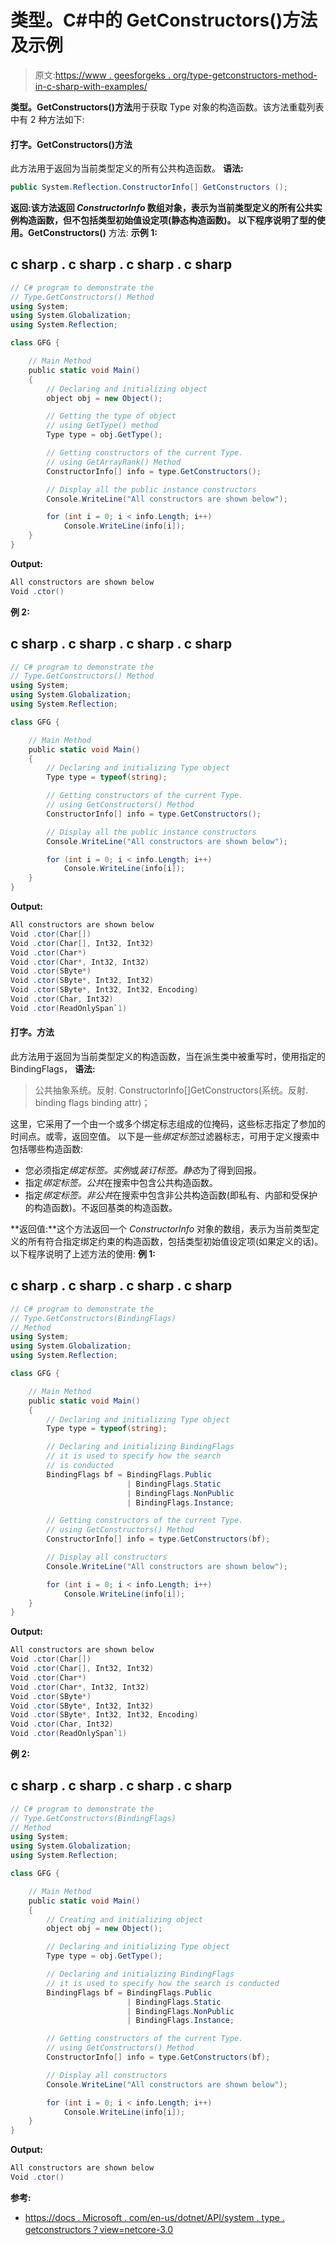 # 类型。C#中的 GetConstructors()方法及示例

> 原文:[https://www . geesforgeks . org/type-getconstructors-method-in-c-sharp-with-examples/](https://www.geeksforgeeks.org/type-getconstructors-method-in-c-sharp-with-examples/)

**类型。GetConstructors()方法**用于获取 Type 对象的构造函数。该方法重载列表中有 2 种方法如下:

#### 打字。GetConstructors()方法

此方法用于返回为当前类型定义的所有公共构造函数。
**语法:**

```cs
public System.Reflection.ConstructorInfo[] GetConstructors ();
```

**返回:**该方法返回 *ConstructorInfo* 数组对象，表示为当前类型定义的所有公共实例构造函数，但不包括类型初始值设定项(静态构造函数)。
以下程序说明了**型的使用。GetConstructors()** 方法:
**示例 1:**

## c sharp . c sharp . c sharp . c sharp

```cs
// C# program to demonstrate the
// Type.GetConstructors() Method
using System;
using System.Globalization;
using System.Reflection;

class GFG {

    // Main Method
    public static void Main()
    {
        // Declaring and initializing object
        object obj = new Object();

        // Getting the type of object
        // using GetType() method
        Type type = obj.GetType();

        // Getting constructors of the current Type.
        // using GetArrayRank() Method
        ConstructorInfo[] info = type.GetConstructors();

        // Display all the public instance constructors
        Console.WriteLine("All constructors are shown below");

        for (int i = 0; i < info.Length; i++)
            Console.WriteLine(info[i]);
    }
}
```

**Output:** 

```cs
All constructors are shown below
Void .ctor()
```

**例 2:**

## c sharp . c sharp . c sharp . c sharp

```cs
// C# program to demonstrate the
// Type.GetConstructors() Method
using System;
using System.Globalization;
using System.Reflection;

class GFG {

    // Main Method
    public static void Main()
    {
        // Declaring and initializing Type object
        Type type = typeof(string);

        // Getting constructors of the current Type.
        // using GetConstructors() Method
        ConstructorInfo[] info = type.GetConstructors();

        // Display all the public instance constructors
        Console.WriteLine("All constructors are shown below");

        for (int i = 0; i < info.Length; i++)
            Console.WriteLine(info[i]);
    }
}
```

**Output:** 

```cs
All constructors are shown below
Void .ctor(Char[])
Void .ctor(Char[], Int32, Int32)
Void .ctor(Char*)
Void .ctor(Char*, Int32, Int32)
Void .ctor(SByte*)
Void .ctor(SByte*, Int32, Int32)
Void .ctor(SByte*, Int32, Int32, Encoding)
Void .ctor(Char, Int32)
Void .ctor(ReadOnlySpan`1)
```

#### 打字。方法

此方法用于返回为当前类型定义的构造函数，当在派生类中被重写时，使用指定的 BindingFlags，
**语法:**

> 公共抽象系统。反射. ConstructorInfo[]GetConstructors(系统。反射. binding flags binding attr)；

这里，它采用了一个由一个或多个绑定标志组成的位掩码，这些标志指定了参加的时间点。或零，返回空值。
以下是一些*绑定标签*过滤器标志，可用于定义搜索中包括哪些构造函数:

*   您必须指定*绑定标签。实例*或*装订标签。静态*为了得到回报。
*   指定*绑定标签。公共*在搜索中包含公共构造函数。
*   指定*绑定标签。非公共*在搜索中包含非公共构造函数(即私有、内部和受保护的构造函数)。不返回基类的构造函数。

**返回值:**这个方法返回一个 *ConstructorInfo* 对象的数组，表示为当前类型定义的所有符合指定绑定约束的构造函数，包括类型初始值设定项(如果定义的话)。
以下程序说明了上述方法的使用:
**例 1:**

## c sharp . c sharp . c sharp . c sharp

```cs
// C# program to demonstrate the
// Type.GetConstructors(BindingFlags)
// Method
using System;
using System.Globalization;
using System.Reflection;

class GFG {

    // Main Method
    public static void Main()
    {
        // Declaring and initializing Type object
        Type type = typeof(string);

        // Declaring and initializing BindingFlags
        // it is used to specify how the search
        // is conducted
        BindingFlags bf = BindingFlags.Public
                          | BindingFlags.Static
                          | BindingFlags.NonPublic
                          | BindingFlags.Instance;

        // Getting constructors of the current Type.
        // using GetConstructors() Method
        ConstructorInfo[] info = type.GetConstructors(bf);

        // Display all constructors
        Console.WriteLine("All constructors are shown below");

        for (int i = 0; i < info.Length; i++)
            Console.WriteLine(info[i]);
    }
}
```

**Output:** 

```cs
All constructors are shown below
Void .ctor(Char[])
Void .ctor(Char[], Int32, Int32)
Void .ctor(Char*)
Void .ctor(Char*, Int32, Int32)
Void .ctor(SByte*)
Void .ctor(SByte*, Int32, Int32)
Void .ctor(SByte*, Int32, Int32, Encoding)
Void .ctor(Char, Int32)
Void .ctor(ReadOnlySpan`1)
```

**例 2:**

## c sharp . c sharp . c sharp . c sharp

```cs
// C# program to demonstrate the
// Type.GetConstructors(BindingFlags)
// Method
using System;
using System.Globalization;
using System.Reflection;

class GFG {

    // Main Method
    public static void Main()
    {
        // Creating and initializing object
        object obj = new Object();

        // Declaring and initializing Type object
        Type type = obj.GetType();

        // Declaring and initializing BindingFlags
        // it is used to specify how the search is conducted
        BindingFlags bf = BindingFlags.Public
                          | BindingFlags.Static
                          | BindingFlags.NonPublic
                          | BindingFlags.Instance;

        // Getting constructors of the current Type.
        // using GetConstructors() Method
        ConstructorInfo[] info = type.GetConstructors(bf);

        // Display all constructors
        Console.WriteLine("All constructors are shown below");

        for (int i = 0; i < info.Length; i++)
            Console.WriteLine(info[i]);
    }
}
```

**Output:** 

```cs
All constructors are shown below
Void .ctor()
```

**参考:**

*   [https://docs . Microsoft . com/en-us/dotnet/API/system . type . getconstructors？view=netcore-3.0](https://docs.microsoft.com/en-us/dotnet/api/system.type.getconstructors?view=netcore-3.0)